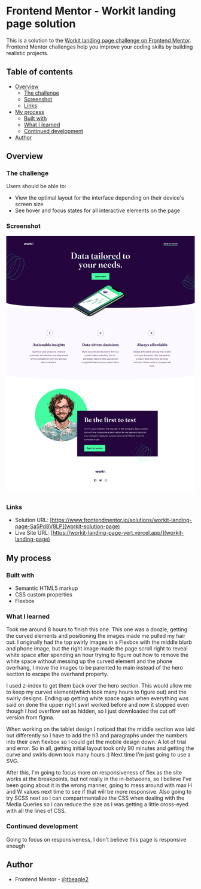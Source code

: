 # Frontend Mentor - Workit landing page solution

This is a solution to the [Workit landing page challenge on Frontend Mentor](https://www.frontendmentor.io/challenges/workit-landing-page-2fYnyle5lu). Frontend Mentor challenges help you improve your coding skills by building realistic projects. 

## Table of contents

- [Overview](#overview)
  - [The challenge](#the-challenge)
  - [Screenshot](#screenshot)
  - [Links](#links)
- [My process](#my-process)
  - [Built with](#built-with)
  - [What I learned](#what-i-learned)
  - [Continued development](#continued-development)
- [Author](#author)

## Overview

### The challenge

Users should be able to:

- View the optimal layout for the interface depending on their device's screen size
- See hover and focus states for all interactive elements on the page

### Screenshot

![](./screenshot.png)


### Links

- Solution URL: [https://www.frontendmentor.io/solutions/workit-landing-page-Sa5Pd8V8LP](workit-solution-page)
- Live Site URL: [https://workit-landing-page-vert.vercel.app/](workit-landing-page)

## My process

### Built with

- Semantic HTML5 markup
- CSS custom properties
- Flexbox


### What I learned

Took me around 8 hours to finish this one. This one was a doozie, getting the curved elements and positioning the images made me pulled my hair out. I originally had the top swirly images in a Flexbox with the middle blurb and phone image, but the right image made the page scroll right to reveal white space after spending an hour trying to figure out how to remove the white space without messing up the curved element and the phone overhang, I move the images to be parented to main instead of the hero section to escape the overhand property.

I used z-index to get them back over the hero section. This would allow me to keep my curved element(which took many hours to figure out) and the swirly designs. Ending up getting white space again when everything was said on done the upper right swirl worked before and now it stopped even though I had overflow set as hidden, so I just downloaded the cut off version from figma.

When working on the tablet design I noticed that the middle section was laid out differently so I have to add the h3 and paragraphs under the numbers into their own flexbox so I could get the mobile design down. A lot of trial and error. So in all, getting initial layout took only 90 minutes and getting the curve and swirls down took many hours :) Next time I'm just going to use a SVG.

After this, I'm going to focus more on responsiveness of flex as the site works at the breakpoints, but not really in the in-betweens, so I believe I've been going about it in the wrong manner, going to mess around with max H and W values next time to see if that will be more responsive. Also going to try SCSS next so I can compartmentalize the CSS when dealing with the Media Queries so I can reduce the size as I was getting a little cross-eyed with all the lines of CSS.

### Continued development

Going to focus on responsiveness, I don't believe this page is responsive enough


## Author

- Frontend Mentor - [@tbeagle2](https://www.frontendmentor.io/profile/tbeagle2)

